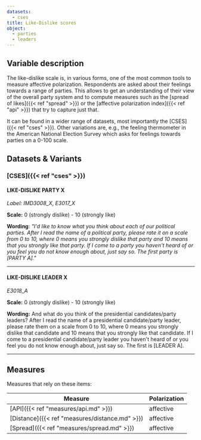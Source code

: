 ```yaml
---
datasets:
  - cses
title: Like-Dislike scores
object:
  - parties
  - leaders
---
```

## Variable description

The like-dislike scale is, in various forms, one of the most common tools to measure affective polarization. Respondents are asked about their feelings towards a range of parties. This allows to get an understanding of their view of the overall party system and to compute measures such as the [spread of likes]({{< ref "spread" >}}) or the [affective polarization index]({{< ref "api" >}}) that try to capture just that.

It can be found in a wider range of datasets, most importantly the [CSES]({{< ref "cses" >}}). Other variations are, e.g., the feeling thermometer in the American National Election Survey which asks for feelings towards parties on a 0-100 scale.

## Datasets & Variants
### [CSES]({{< ref "cses" >}})

#### LIKE-DISLIKE PARTY X
_Label: IMD3008_X, E3017_X_

**Scale:** 0 (strongly dislike) - 10 (strongly like)

**Wording**: _"I'd like to know what you think about each of our political parties. After I read the name of a political party, please rate it on a scale from 0 to 10, where 0 means you strongly dislike that party and 10 means that you strongly like that party. If I come to a party you haven't heard of or you feel you do not know enough about, just say so. The first party is [PARTY A]."_

<!--
> 96. HAVEN'T HEARD OF PARTY
> 97. VOLUNTEERED: REFUSED
> 98. DON'T KNOW ENOUGH ABOUT/DON'T KNOW WHERE TO RATE
> 99. MISSING
-->

<!--
Further variables: **IMD3008_B** **E3017_B**LIKE-DISLIKE - PARTY B, **E3017_C** LIKE-DISLIKE - PARTY C, **E3017_D**LIKE-DISLIKE - PARTY D, **E3017_E** LIKE-DISLIKE - PARTY E, **E3017_F** LIKE-DISLIKE - PARTY F, **E3017_G** LIKE-DISLIKE - ADDITIONAL - PARTY G, **E3017_H** LIKE-DISLIKE - ADDITIONAL - PARTY H, **E3017_I**LIKE-DISLIKE - ADDITIONAL - PARTY I.
-->
---
#### LIKE-DISLIKE LEADER X
_E3018_A_

**Scale:** 0 (strongly dislike) - 10 (strongly like)

**Wording:** And what do you think of the presidential candidates/party leaders? After I read the name of a presidential candidate/party leader, please rate them on a scale from 0 to 10, where 0 means you strongly dislike that candidate and 10 means that you strongly like that candidate. If I come to a presidential candidate/party leader you haven't heard of or you feel you do not know enough about, just say so. The first is [LEADER A].

<!--
>1. HAVEN'T HEARD OF LEADER
>2. VOLUNTEERED: REFUSED
>3. DON'T KNOW ENOUGH ABOUT/DON'T KNOW WHERE TO RATE
>4. MISSING

Further Variables: **E3018_B**LIKE-DISLIKE - LEADER B, **E3018_C**LIKE-DISLIKE - LEADER C, **E3018_D**LIKE-DISLIKE - LEADER D, **E3018_E**LIKE-DISLIKE - LEADER E, **E3018_F**LIKE-DISLIKE - LEADER F, **E3018_G** LIKE-DISLIKE - ADDITIONAL - LEADER G, **E3018_H**LIKE-DISLIKE - ADDITIONAL - LEADER H, **E3018_I**LIKE-DISLIKE - ADDITIONAL -LEADER I.
-->
---

## Measures
Measures that rely on these items:

| Measure                            | Polarization |
| ---------------------------------- | ------------ |
| [API]({{< ref "measures/api.md" >}})           | affective    |
| [Distance]({{< ref "measures/distance.md" >}}) | affective    |
| [Spread]({{< ref "measures/spread.md" >}})     | affective    |

